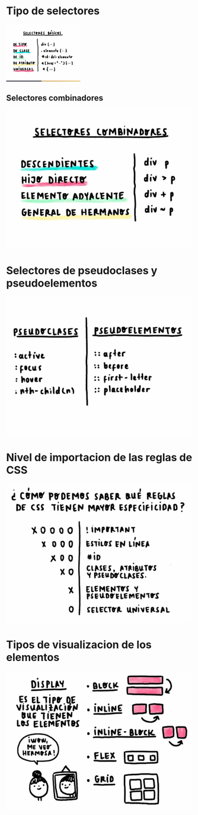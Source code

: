 # Tipo de selectores

<img src="/img/selectores.png" alt="Tipo de selectores" width="200"/>

## Selectores combinadores

![Selectores combinadores](/img/selectores-combinadores.png "Selectores combinadores")

# Selectores de pseudoclases y pseudoelementos

![Selectores de pseudoclases y pseudoelementos](/img/selectores-pseudoclases-pseudoelementos.png "Selectores de pseudoclases y pseudoelementos")

# Nivel de importacion de las reglas de CSS

![Nivel de importancia reglas CSS](/img/importancia-reglas-css.png "Nivel de importancia reglas CSS")


# Tipos de visualizacion de los elementos

![Tipos de visualizacion de los elementos](/img/display.png "Tipos de visualizacion de los elementos")